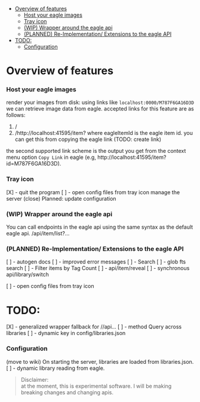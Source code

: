 <!--toc:start-->
- [Overview of features](#overview-of-features)
    - [Host your eagle images](#host-your-eagle-images)
    - [Tray icon](#tray-icon)
    - [(WIP) Wrapper around the eagle api](#wip-wrapper-around-the-eagle-api)
    - [(PLANNED) Re-Implementation/ Extensions to the eagle API](#planned-re-implementation-extensions-to-the-eagle-api)
- [TODO:](#todo)
    - [Configuration](#configuration)
<!--toc:end-->




# Overview of features

### Host your eagle images
render your images from disk:
using links like `localhost:0000/M787F6GA16D3D` we can retrieve image data from eagle.
accepted links for this feature are as follows:
1. /<eagleItemId>
2. /http://localhost:41595/item?<eagleItemId>
where eagleItemId is the eagle item id. you can get this from copying the eagle link
(TODO: create link)  <how to get eagle link from eagle>

the second supported link scheme is the output you get from the context menu option `Copy Link`
in eagle (e.g, http://localhost:41595/item?id=M787F6GA16D3D).

### Tray icon
[X] - quit the program
[ ] - open config files from tray icon
manage the server (close)
Planned:
update configuration

### (WIP) Wrapper around the eagle api
You can call endpoints in the eagle api using the same syntax as the default eagle api.
/api/item/list?...

### (PLANNED) Re-Implementation/ Extensions to the eagle API
[ ] - autogen docs
[ ] - improved error messages
[ ] - Search
    [ ] - glob fts search
    [ ] - Filter items by Tag Count
[ ] - api/item/reveal
[ ] - synchronous api/library/switch

[ ] - open config files from tray icon
# TODO:
[X] - generalized wrapper fallback for //api...
[ ] - method Query across libraries
[ ] - dynamic key in config/libraries.json


### Configuration
(move to wiki) On starting the server, libraries are loaded from libraries.json.
[ ] - dynamic library reading from eagle.

> Disclaimer: <br>
> at the moment, this is experimental software. I will be making breaking changes and changing apis.

